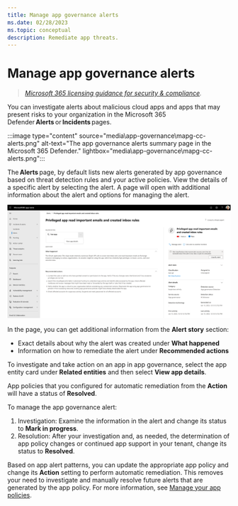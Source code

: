 ```yaml
---
title: Manage app governance alerts
ms.date: 02/28/2023
ms.topic: conceptual
description: Remediate app threats.
---
```


# Manage app governance alerts

>*[Microsoft 365 licensing guidance for security & compliance](/office365/servicedescriptions/microsoft-365-service-descriptions/microsoft-365-tenantlevel-services-licensing-guidance/microsoft-365-security-compliance-licensing-guidance).*

You can investigate alerts about malicious cloud apps and apps that may present risks to your organization in the Microsoft 365 Defender **Alerts** or **Incidents** pages.

:::image type="content" source="media\app-governance\mapg-cc-alerts.png" alt-text="The app governance alerts summary page in the Microsoft 365 Defender." lightbox="media\app-governance\mapg-cc-alerts.png":::

The **Alerts** page, by default lists new alerts generated by app governance based on threat detection rules and your active policies. View the details of a specific alert by selecting the alert. A page will open with additional information about the alert and options for managing the alert.

![Additional information about the alert and options for managing the alert.](media/app-governance-detect-remediate-detect-threats/mapg-alert-story.png)

In the page, you can get additional information from the **Alert story** section:

- Exact details about why the alert was created under **What happened**
- Information on how to remediate the alert under **Recommended actions**

To investigate and take action on an app in app governance, select the app entity card under **Related entities** and then select **View app details**.

App policies that you configured for automatic remediation from the **Action** will have a status of **Resolved**.

To manage the app governance alert:

1. Investigation: Examine the information in the alert and change its status to **Mark in progress**.
2. Resolution: After your investigation and, as needed, the determination of app policy changes or continued app support in your tenant, change its status to **Resolved**.

Based on app alert patterns, you can update the appropriate app policy and change its **Action** setting to perform automatic remediation. This removes your need to investigate and manually resolve future alerts that are generated by the app policy. For more information, see [Manage your app policies](app-governance-app-policies-manage.md).
